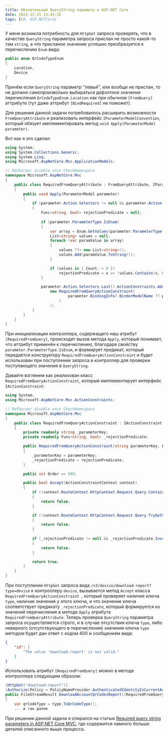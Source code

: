 ```yaml
---
title: Обязательный QueryString параметр в ASP.NET Core
date: 2022-12-21 13:43:32
tags: [C#, ASP.NETCore]
---
```


У меня возникла потребность для ```HttpGet``` запроса проверять, что в качестве ```QueryString``` параметра запроса прислан не просто какой-то там ```string```, а что присланое значение успешно преобразуется к перечислению ```Enum``` вида:

``` csharp
public enum QrCodeTypeEnum
{
    Location,
    Device 
}
```

Причём если ```QueryString``` параметр "левый", или вообще не прислан, то не должно самопроизвольно выбираться дефолтное значение перечисления ```QrCodeTypeEnum.Location``` как при обычном ```[FromQuery]``` аттрибуте (тут даже аттрибут ```[BindRequired]``` не поможет).

Для решения данной задачи потребовалось расширить возможности ```FromQueryAttribute``` и реализовать интерфейс ```IParameterModelConvention```, который обязует имплементировать метод ```void Apply(ParameterModel parameter)```.

Вот как я это сделал:
``` csharp
using System;
using System.Collections.Generic;
using System.Linq;
using Microsoft.AspNetCore.Mvc.ApplicationModels;

// ReSharper disable once CheckNamespace
namespace Microsoft.AspNetCore.Mvc
{
    public class RequiredFromQueryAttribute : FromQueryAttribute, IParameterModelConvention
    {
        public void Apply(ParameterModel parameter)
        {
            if (parameter.Action.Selectors != null && parameter.Action.Selectors.Any())
            {
                Func<string, bool> rejectionPredicate = null;
                
                if (parameter.ParameterType.IsEnum)
                {
                    var array = Enum.GetValues(parameter.ParameterType);
                    List<string> values = null;
                    foreach (var paramValue in array)
                    {
                        values ??= new List<string>();
                        values.Add(paramValue.ToString());
                    }

                    if (values is { Count: > 0 })
                        rejectionPredicate = x => !values.Contains(x, StringComparer.InvariantCultureIgnoreCase);
                }

                parameter.Action.Selectors.Last().ActionConstraints.Add(
                    new RequiredFromQueryActionConstraint(
                            parameter.BindingInfo?.BinderModelName ?? parameter.ParameterName, rejectionPredicate
                        )
                    );
            }
        }
    }
}
```

При инициализации контроллера, содержащего наш атрибут ```[RequiredFromQuery]```, происходит вызов метода ```Apply```, который понимает, что аттрибут применён к перечислению, благодаря свойству ```parameter.ParameterType.IsEnum```, и формирует предикат, который передаётся конструктору ```RequiredFromQueryActionConstraint``` и будет использован при поступлении запроса в контроллер для проверки поступающего значения в ```QueryString```.

Давайте взглянем как реализован класс ```RequiredFromQueryActionConstraint```, который имплементирует интерфейс ```IActionConstraint```:
``` csharp
using System;
using Microsoft.AspNetCore.Mvc.ActionConstraints;

// ReSharper disable once CheckNamespace
namespace Microsoft.AspNetCore.Mvc
{
    public class RequiredFromQueryActionConstraint : IActionConstraint
    {
        private readonly string _parameterKey;
        private readonly Func<string, bool> _rejectionPredicate;

        public RequiredFromQueryActionConstraint(string parameterKey, Func<string, bool> rejectionPredicate)
        {
            _parameterKey = parameterKey;
            _rejectionPredicate = rejectionPredicate;
        }

        public int Order => 999;

        public bool Accept(ActionConstraintContext context)
        {
            if (!context.RouteContext.HttpContext.Request.Query.ContainsKey(_parameterKey))
            {
                return false;
            }

            if (!context.RouteContext.HttpContext.Request.Query.TryGetValue(_parameterKey, out var value))
            {
                return false;
            }
            
            if (_rejectionPredicate != null && _rejectionPredicate.Invoke(value.ToString()))
            {
                return false;
            }

            return true;
        }
    }
}
```

При поступлении ```HttpGet``` запроса вида ```/v3/device/download-report?type=device``` к контроллеру ```device```, вызывается метод ```Accept``` класса ```RequiredFromQueryActionConstraint ```, который проверяет наличие ключа ```type```, наличие значения у этого ключа, и что значение ключа соответствует предикату ```_rejectionPredicate```, который формируется из значений перечисления в методе ```Apply``` атрибута ```RequiredFromQueryAttribute```. Теперь проверка ```QueryString``` параметра запроса осуществляется строго, и в случае отсутствия ключа ```type```, либо неверного (отсутствующего в перечислении) значения ключа ```type``` методом будет дан ответ с кодом 400 и сообщением вида:
``` json
{
    "id": [
        "The value 'download-report' is not valid."
    ]
}
```

Использовать атрибут ```[RequiredFromQuery]``` можно в методе контроллера следующим образом:
``` csharp
[HttpGet("download-report")]
[Authorize(Policy = PolicyNameProvider.AuthenticatedIdentityIsCurrentAccountAdmin)]
public FileStreamResult DownloadAccountQrCodesReport([RequiredFromQuery] QrCodeTypeEnum type)
{
    var qrCodeType = type.ToQrCodeType();
    ... и так далее
```

При решении данной задачи я опирался на статью [Required query string parameters in ASP.NET Core MVC](https://www.strathweb.com/2016/09/required-query-string-parameters-in-asp-net-core-mvc/), где содержится намного больше деталей описанного выше процесса.
